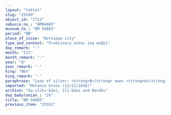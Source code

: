 ```yaml
---
layout: "tablet"
slug: "25549"
object_id: "7712"
nabucco_no_: "BM94885"
museum_no_: "BM 94885"
period: "NB"
place_of_issue: "Borsippa city"
type_and_content: "Promissory notes ina muẖẖi"
day_remark: "-"
month: "III"
month_remark: "-"
year: "8"
year_remark: "-"
king: "Nbn"
king_remark: "-"
paraphrase: "Loan of silver: <strong>B</strong> owes <strong>A</strong> &frac12; mina of silver, remainder of 3 minas of silver. The debt will bear a (monthly) interest of 1 shekel of silver per mina (20% p.a.). Witnesses and the scribe.<br /> &nbsp;<br /> <strong>A</strong> = Nādinu/Lūṣi-ana-nūr-Marduk//Ilī-bāni; <strong>B</strong> = Nab&ucirc;-aplu-iddin/Nab&ucirc;-ahu-iddin//Ilī-bāni; Scribe = Nab&ucirc;-mukīn-apli/Nab&ucirc;-nādin-ahi//Gahal<br /> &nbsp;"
imported: "Melanie Gross (12/12/2016)"
archive: "Ea-ilūtu-bāni, Ilī-bāni and Nanāhu"
day_babylonian_: "29"
title: "BM 94885"
previous_item: "25552"
---
```

